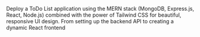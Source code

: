 Deploy a ToDo List application using the MERN stack (MongoDB, Express.js, React, Node.js) combined with the power of Tailwind CSS for beautiful, responsive UI design. From setting up the backend API to creating a dynamic React frontend
